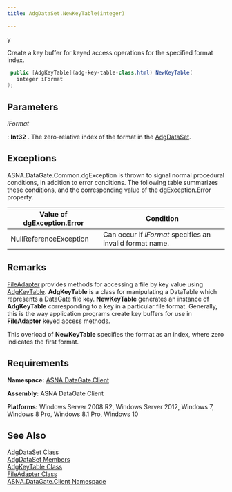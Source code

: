 ```yaml
---
title: AdgDataSet.NewKeyTable(integer)

---
```


y

Create a key buffer for keyed access operations for the specified format index.

```cs
 public [AdgKeyTable](adg-key-table-class.html) NewKeyTable(
   integer iFormat
);
```


## Parameters



 *iFormat* 

: 
 **Int32** . The zero-relative index of the format in the [
							AdgDataSet](adg-dataset-class.html).


## Exceptions

ASNA.DataGate.Common.dgException is thrown to signal normal procedural conditions, in addition to error conditions. The following table summarizes these conditions, and the corresponding value of the dgException.Error property.
<br />



| Value of dgException.Error | Condition |
| ---- | ---- |
| NullReferenceException | Can occur if *iFormat* specifies an invalid format name. |



## Remarks

[FileAdapter](file-adapter-class.html) provides methods for accessing a file by key value using [AdgKeyTable](adg-key-table-class.html). **AdgKeyTable** is a class for manipulating a DataTable which represents a DataGate file key. **NewKeyTable** generates an instance of **AdgKeyTable** corresponding to a key in a particular file format. Generally, this is the way application programs create key buffers for use in **FileAdapter** keyed access methods.

This overload of **NewKeyTable** specifies the format as an index, where zero indicates the first format.
## Requirements

**Namespace:** [ASNA.DataGate.Client](datagate-client-namespace.html) 

**Assembly:** ASNA DataGate Client

**Platforms:** Windows Server 2008 R2, Windows Server 2012, Windows 7, Windows 8 Pro, Windows 8.1 Pro, Windows 10
## See Also


[AdgDataSet Class](adg-dataset-class.html)
      <br />
[AdgDataSet Members](adg-dataset-members.html)
      <br />
[AdgKeyTable Class](adg-key-table-class.html)
      <br />
[FileAdapter Class](file-adapter-class.html)
      <br />
[ASNA.DataGate.Client Namespace](datagate-client-namespace.html)
      <br />


